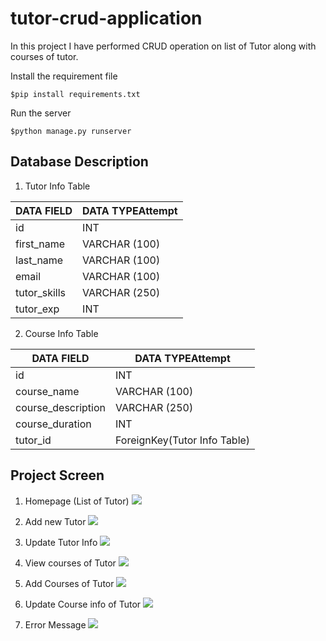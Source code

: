 # tutor-crud-application

In this project I have performed CRUD operation on list of Tutor along with courses of tutor.

Install the requirement file
```
$pip install requirements.txt
```

Run the server
```
$python manage.py runserver
```

Database Description
------------
1) Tutor Info Table

DATA FIELD	| DATA TYPEAttempt 
--- | --- |
id	| INT
first_name	| VARCHAR (100)
last_name	| VARCHAR (100)
email |	VARCHAR (100)
tutor_skills	| VARCHAR (250)
tutor_exp |	INT 

2) Course Info Table

DATA FIELD	| DATA TYPEAttempt 
--- | --- |
id	| INT
course_name	| VARCHAR (100)
course_description	| VARCHAR (250)
course_duration |	INT 
tutor_id	| ForeignKey(Tutor Info Table)

Project Screen
------------
1) Homepage (List of Tutor)
<kbd> <img src="https://user-images.githubusercontent.com/43089083/163133296-23003e50-f9a8-4d05-8a6f-773b6b88677b.PNG" /> </kbd>



2) Add new Tutor
<kbd> <img src="https://user-images.githubusercontent.com/43089083/163133423-3d86869a-5499-4489-85dc-e782083559bd.PNG" /> </kbd>

3) Update Tutor Info
<kbd> <img src="https://user-images.githubusercontent.com/43089083/163133474-fdde2872-4ef3-45bb-ac93-0703e606327a.PNG" /> </kbd>


4) View courses of Tutor
<kbd> <img src="https://user-images.githubusercontent.com/43089083/163133581-a09c01ba-927a-4832-a417-ebc5c67c5d51.PNG" /> </kbd>


5) Add Courses of Tutor
<kbd> <img src="https://user-images.githubusercontent.com/43089083/163133504-ae97544c-d82a-4cb9-8d83-3aebfaa72b4f.PNG" /> </kbd>


6) Update Course info of Tutor
<kbd> <img src="https://user-images.githubusercontent.com/43089083/163133635-16bebe87-e2cc-40a3-99d7-06e157326a58.PNG" /> </kbd>

7) Error Message
<kbd> <img src="https://user-images.githubusercontent.com/43089083/163139767-c7b1756e-7887-4951-a5bb-c8e39135854a.png" /> </kbd>

